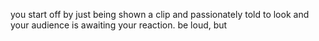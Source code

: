you start off by just being shown a clip and passionately told to look and your audience is awaiting your reaction. be loud, but 